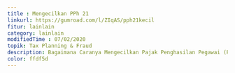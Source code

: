 ```yaml
---
title : Mengecilkan PPh 21
linkurl: https://gumroad.com/l/ZIqAS/pph21kecil
fitur: lainlain
category: lainlain
modifiedTime : 07/02/2020
topik: Tax Planning & Fraud
description: Bagaimana Caranya Mengecilkan Pajak Penghasilan Pegawai (PPh 21)
color: ffdf5d
---
```

